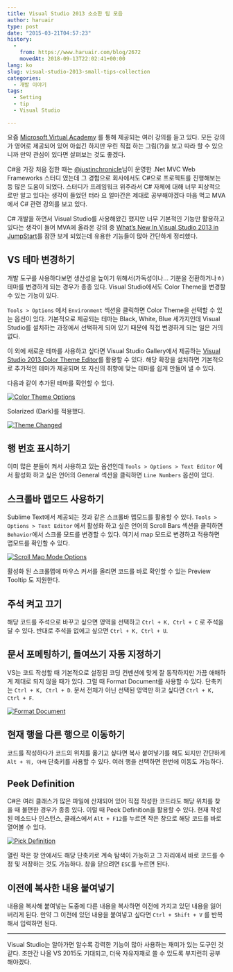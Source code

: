 ```yaml
---
title: Visual Studio 2013 소소한 팁 모음
author: haruair
type: post
date: "2015-03-21T04:57:23"
history:
  - 
    from: https://www.haruair.com/blog/2672
    movedAt: 2018-09-13T22:02:41+00:00
lang: ko
slug: visual-studio-2013-small-tips-collection
categories:
  - 개발 이야기
tags:
  - Setting
  - tip
  - Visual Studio

---
```

요즘 [Microsoft Virtual Academy][1] 를 통해 제공되는 여러 강의를 듣고 있다. 모든 강의가 영어로 제공되어 있어 아쉽긴 하지만 우린 직접 하는 그림(?)을 보고 따라 할 수 있으니까 만약 관심이 있다면 살펴보는 것도 좋겠다.

C#을 가장 처음 접한 때는 [@justinchronicle][2]님이 운영한 .Net MVC Web Frameworks 스터디 였는데 그 경험으로 회사에서도 C#으로 프로젝트를 진행해보는 등 많은 도움이 되었다. 스터디가 프레임워크 위주라서 C# 자체에 대해 너무 피상적으로만 알고 있다는 생각이 들었던 터라 요 얼마간은 제대로 공부해야겠다 마음 먹고 MVA에서 C# 관련 강의를 보고 있다.

C# 개발을 하면서 Visual Studio를 사용해왔긴 했지만 너무 기본적인 기능만 활용하고 있다는 생각이 들어 MVA에 올라온 강의 중 [What&#8217;s New In Visual Studio 2013 in JumpStart][3]를 잠깐 보게 되었는데 유용한 기능들이 많아 간단하게 정리했다.

## VS 테마 변경하기

개발 도구를 사용하다보면 생산성을 높이기 위해서(가독성이나&#8230; 기분을 전환하거나ㅎ) 테마를 변경하게 되는 경우가 종종 있다. Visual Studio에서도 Color Theme을 변경할 수 있는 기능이 있다.

`Tools > Options` 에서 `Environment` 섹션을 클릭하면 Color Theme을 선택할 수 있는 옵션이 있다. 기본적으로 제공되는 테마는 Black, White, Blue 세가지인데 Visual Studio를 설치하는 과정에서 선택하게 되어 있기 때문에 직접 변경하게 되는 일은 거의 없다.

이 외에 새로운 테마를 사용하고 싶다면 Visual Studio Gallery에서 제공하는 [Visual Studio 2013 Color Theme Editor][4]를 활용할 수 있다. 해당 확장을 설치하면 기본적으로 추가적인 테마가 제공되며 또 자신의 취향에 맞는 테마를 쉽게 만들어 낼 수 있다.

다음과 같이 추가된 테마를 확인할 수 있다.

[<img src="https://farm9.staticflickr.com/8739/16256471504_01a04b6ebc_o.png?w=660&#038;ssl=1" alt="Color Theme Options" class="aligncenter" data-recalc-dims="1" />][5]

Solarized (Dark)를 적용했다.

[<img src="https://farm9.staticflickr.com/8744/16671517207_79b161460f_c.jpg?w=660&#038;ssl=1" alt="Theme Changed" class="aligncenter" data-recalc-dims="1" />][6]

## 행 번호 표시하기

이미 많은 분들이 켜서 사용하고 있는 옵션인데 `Tools > Options > Text Editor` 에서 활성화 하고 싶은 언어의 General 섹션을 클릭하면 `Line Numbers` 옵션이 있다.

## 스크롤바 맵모드 사용하기

Sublime Text에서 제공되는 것과 같은 스크롤바 맵모드를 활용할 수 있다. `Tools > Options > Text Editor` 에서 활성화 하고 싶은 언어의 Scroll Bars 섹션을 클릭하면 `Behavior`에서 스크롤 모드를 변경할 수 있다. 여기서 map 모드로 변경하고 적용하면 맵모드를 확인할 수 있다.

[<img src="https://farm8.staticflickr.com/7618/16691439710_390d82d9fe_o.png?w=660&#038;ssl=1" alt="Scroll Map Mode Options" class="aligncenter" data-recalc-dims="1" />][7]

활성화 된 스크롤맵에 마우스 커서를 올리면 코드를 바로 확인할 수 있는 Preview Tooltip 도 지원한다.

## 주석 켜고 끄기

해당 코드를 주석으로 바꾸고 싶으면 영역을 선택하고 `Ctrl + K, Ctrl + C` 로 주석을 달 수 있다. 반대로 주석을 없에고 싶으면 `Ctrl + K, Ctrl + U`.

## 문서 포메팅하기, 들여쓰기 자동 지정하기

VS는 코드 작성할 때 기본적으로 설정된 코딩 컨벤션에 맞게 잘 동작하지만 가끔 애매하게 제대로 되지 않을 때가 있다. 그럴 때 Format Document를 사용할 수 있다. 단축키는 `Ctrl + K, Ctrl + D`. 문서 전체가 아닌 선택된 영역만 하고 싶다면 `Ctrl + K, Ctrl + F`.

[<img src="https://farm9.staticflickr.com/8726/16878841425_8d25f2716f_o.png?w=660&#038;ssl=1" alt="Format Document" class="aligncenter" data-recalc-dims="1" />][8]

## 현재 행을 다른 행으로 이동하기

코드를 작성하다가 코드의 위치를 옮기고 싶다면 복사 붙여넣기를 해도 되지만 간단하게 `Alt + 위, 아래` 단축키를 사용할 수 있다. 여러 행을 선택하면 한번에 이동도 가능하다.

## Peek Definition

C#은 여러 클래스가 많은 파일에 산재되어 있어 직접 작성한 코드라도 해당 위치를 찾을 때 불편한 경우가 종종 있다. 이럴 때 Peek Definition을 활용할 수 있다. 현재 작성된 메소드나 인스턴스, 클래스에서 `Alt + F12`를 누르면 작은 창으로 해당 코드를 바로 열어볼 수 있다.

[<img src="https://farm9.staticflickr.com/8717/16877664542_05b8772242_o.png?w=660&#038;ssl=1" alt="Pick Definition" class="aligncenter" data-recalc-dims="1" />][9]

열린 작은 창 안에서도 해당 단축키로 계속 탐색이 가능하고 그 자리에서 바로 코드를 수정 및 저장하는 것도 가능하다. 창을 닫으려면 `ESC`를 누르면 된다.

## 이전에 복사한 내용 붙여넣기

내용을 복사해 붙여넣는 도중에 다른 내용을 복사하면 이전에 가지고 있던 내용을 잃어버리게 된다. 만약 그 이전에 있던 내용을 붙여넣고 싶다면 `Ctrl + Shift + V` 를 반복해서 입력하면 된다.

* * *

Visual Studio는 알아가면 알수록 강력한 기능이 많아 사용하는 재미가 있는 도구인 것 같다. 조만간 나올 VS 2015도 기대되고, 더욱 자유자재로 쓸 수 있도록 부지런히 공부해야겠다.

 [1]: http://microsoftvirtualacademy.com
 [2]: https://twitter.com/justinchronicle
 [3]: http://www.microsoftvirtualacademy.com/training-courses/what-s-new-in-visual-studio-2013-jump-start
 [4]: https://visualstudiogallery.msdn.microsoft.com/9e08e5d3-6eb4-4e73-a045-6ea2a5cbdabe
 [5]: http://www.flickr.com/photos/90112078@N08/16256471504 "Color Theme Options"
 [6]: http://www.flickr.com/photos/90112078@N08/16671517207 "Theme Changed"
 [7]: http://www.flickr.com/photos/90112078@N08/16691439710 "Scroll Map Mode Options"
 [8]: http://www.flickr.com/photos/90112078@N08/16878841425 "Format Document"
 [9]: http://www.flickr.com/photos/90112078@N08/16877664542 "Pick Definition"